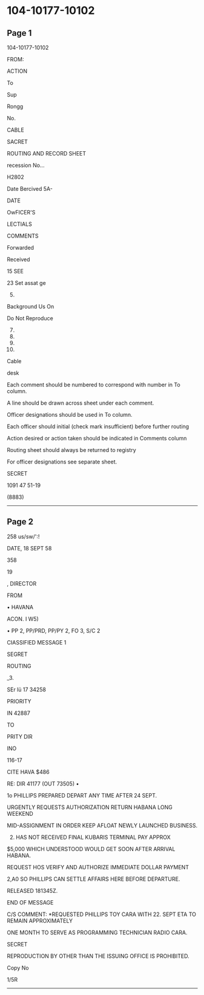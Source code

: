 # 104-10177-10102

## Page 1

104-10177-10102

FROM:

ACTION

To

Sup

Rongg

No.

CABLE

SACRET

ROUTING AND RECORD SHEET

recession No...

H2802

Date Bercived 5A-

DATE

OwFICER'S

LECTIALS

COMMENTS

Forwarded

Received

15 SEE

23 Set assat ge

5.

Background Us On

Do Not Reproduce

7.

8.

9.

10.

Cable

desk

Each comment should be numbered to correspond with number in To column.

A line should be drawn across sheet under each comment.

Officer designations should be used in To column.

Each officer should initial (check mark insufficient) before further routing

Action desired or action taken should be indicated in Comments column

Routing sheet should always be returned to registry

For officer designations see separate sheet.

SECRET

1091 47 51-19

(8883)

---

## Page 2

258 us/sw/':!

DATE, 18 SEPT 58

358

19

, DIRECTOR

FROM

• HAVANA

ACON. I W5)

• PP 2, PP/PRD, PP/PY 2, FO 3, S/C 2

CIASSIFIED MESSAGE 1

SEGRET

ROUTING

_3.

SEr lü 17 34258

PRIORITY

IN 42887

TO

PRITY DIR

INO

116-17

CITE HAVA $486

RE: DIR 41177 (OUT 73505) •

1o PHILLIPS PREPARED DEPART ANY TIME AFTER 24 SEPT.

URGENTLY REQUESTS AUTHORIZATION RETURN HABANA LONG WEEKEND

MID-ASSIGNMENT IN ORDER KEEP AFLOAT NEWLY LAUNCHED BUSINESS.

2. HAS NOT RECEIVED FINAL KUBARIS TERMINAL PAY APPROX

$5,000 WHICH UNDERSTOOD WOULD GET SOON AFTER ARRIVAL HABANA.

REQUEST HOS VERIFY AND AUTHORIZE IMMEDIATE DOLLAR PAYMENT

2,A0 SO PHILLIPS CAN SETTLE AFFAIRS HERE BEFORE DEPARTURE.

RELEASED 181345Z.

END OF MESSAGE

C/S COMMENT: *REQUESTED PHILLIPS TOY CARA WITH 22. SEPT ETA TO REMAIN APPROXIMATELY

ONE MONTH TO SERVE AS PROGRAMMING TECHNICIAN RADIO CARA.

SECRET

REPRODUCTION BY OTHER THAN THE ISSUING OFFICE IS PROHIBITED.

Copy No

1/5R

---

